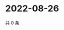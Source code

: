 # 2022-08-26

共 0 条

<!-- BEGIN WEIBO -->
<!-- 最后更新时间 Fri Aug 26 2022 07:00:49 GMT+0800 (China Standard Time) -->

<!-- END WEIBO -->
